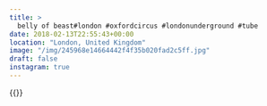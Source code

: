 ```yaml
---
title: >
  belly of beast#london #oxfordcircus #londonunderground #tube
date: 2018-02-13T22:55:43+00:00
location: "London, United Kingdom"
image: "/img/245968e14664442f4f35b020fad2c5ff.jpg"
draft: false
instagram: true
---
```


{{<photo src="/img/245968e14664442f4f35b020fad2c5ff.jpg">}}
